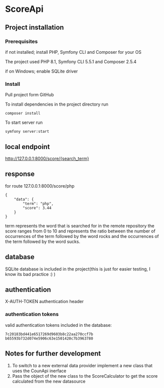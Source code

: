 # ScoreApi

## Project installation
### Prerequisites
if not installed; install PHP, Symfony CLI and Composer for your OS

The project used PHP 8.1, Symfony CLI 5.5.1 and Composer 2.5.4

if on Windows; enable SQLite driver

### Install
Pull project form GitHub

To install dependencies in the project directory run
```
composer install
```

To start server run
```
symfony server:start 
```

## local endpoint
http://127.0.0.1:8000/score/{search_term}

## response
for route 127.0.0.1:8000/score/php

```
{
    "data": {
        "term": "php",
        "score": 3.44
    }
}
```
term represents the word that is searched for in the remote repository
the score ranges from 0 to 10 and represents the ratio between the number of occurrences of the term followed by the word rocks and the occurrences of the term followed by the word sucks.

## database
SQLite database is included in the project(this is just for easier testing, I know its bad practice :) )

## authentication
X-AUTH-TOKEN authentication header

### authentication tokens 
valid authentication tokens included in the database:

```
7c20183bd441e6517269d9603b8c22aa270ccf7b
b65593b732d074e5906c63e1501420c7b3963780
```

## Notes for further development

1. To switch to a new external data provider implement a new class that uses the CounApi inerface
2. Pass the object of the new class to the ScoreCalculator to get the score calculated from the new datasource
